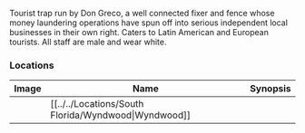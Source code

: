 Tourist trap run by Don Greco, a well connected fixer and fence whose money laundering operations have spun off into serious independent local businesses in their own right. Caters to Latin American and European tourists. All staff are male and wear white.

### Locations

| Image | Name   | Synopsis |
| ----- | ------ | -------- |
|       | [[../../Locations/South Florida/Wyndwood\|Wyndwood]] |         |